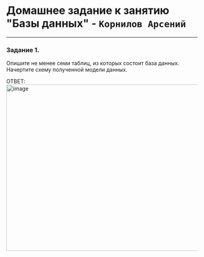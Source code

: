 # Домашнее задание к занятию "Базы данных" - `Корнилов Арсений`
---
### Задание 1.
Опишите не менее семи таблиц, из которых состоит база данных. 
Начертите схему полученной модели данных.

ОТВЕТ: <img width="813" height="438" alt="image" src="https://github.com/user-attachments/assets/b1753db3-e7f0-4a81-a329-bc81263d8f39" />
